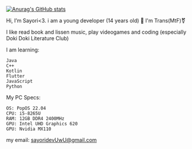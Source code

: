 [![Anurag's GitHub stats](https://github-readme-stats.vercel.app/api?username=anuraghazra)](https://github.com/anuraghazra/github-readme-stats)

Hi, I’m Sayori<3. i am a young developer (14 years old) 🫶
I'm Trans(MtF)⚧️

I like read book and lissen music, play videogames and coding (especially Doki Doki Literature Club)

 I am learning:

```
Java
C++
Kotlin
Flutter
JavaScript
Python
```

My PC Specs:

```
OS: PopOS 22.04
CPU: i5-8265U
RAM: 12GB DDR4 2400MHz
GPU: Intel UHD Graphics 620
GPU: Nvidia MX110
```
my email: sayoridevUwU@gmail.com
